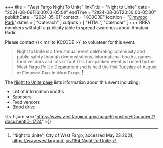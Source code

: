 +++
title = "West Fargo Night To Unite"
linkTitle = "Night to Unite"
date = "2024-08-06T16:00:00-05:00"
endTime = "2024-08-06T20:00:00-05:00"
publishDate = "2024-05-01"
contact = "KC0ODE"
location = "[Elmwood Park](/places/west-fargo-elmwood-park/)"
dates = [ "Outreach" ]
outputs = [ "HTML", "Calendar" ]
+++
RRRA members will staff a publicity table to spread awareness about Amateur
Radio. 

Please contact {{< mailto KC0ODE >}} to volunteer for this event.

>Night to Unite is a free annual event celebrating community and public safety
>through demonstrations, informational booths, games, food vendors and lots of
>fun! This fun-packed event is hosted by the West Fargo Police Department and
>is held the first Tuesday of August at Elmwood Park in West Fargo. [^1]

[^1]: "Night to Unite", City of West Fargo, accessed May 23 2024, https://www.westfargond.gov/194/Night-to-Unite. 

The
[Night to Unite page](https://www.westfargond.gov/194/Night-to-Unite)
lists information about this event including:

* List of information booths
* Sponsors
* Food vendors
* Blood drive

{{< figure src="https://www.westfargond.gov/ImageRepository/Document?documentID=1724" >}}
